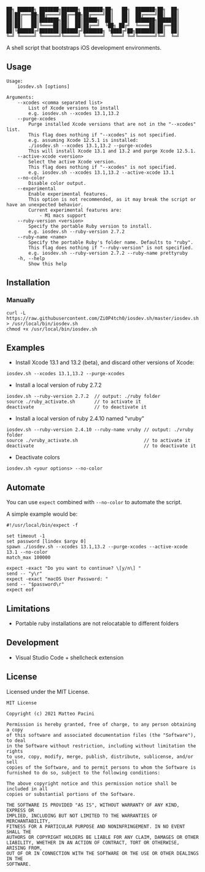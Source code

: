 ```
██╗ ██████╗ ███████╗██████╗ ███████╗██╗   ██╗  ███████╗██╗  ██╗
██║██╔═══██╗██╔════╝██╔══██╗██╔════╝██║   ██║  ██╔════╝██║  ██║
██║██║   ██║███████╗██║  ██║█████╗  ██║   ██║  ███████╗███████║
██║██║   ██║╚════██║██║  ██║██╔══╝  ╚██╗ ██╔╝  ╚════██║██╔══██║
██║╚██████╔╝███████║██████╔╝███████╗ ╚████╔╝██╗███████║██║  ██║
╚═╝ ╚═════╝ ╚══════╝╚═════╝ ╚══════╝  ╚═══╝ ╚═╝╚══════╝╚═╝  ╚═╝
```

A shell script that bootstraps iOS development environments.

## Usage

```
Usage:
    iosdev.sh [options]

Arguments:
    --xcodes <comma separated list>
        List of Xcode versions to install
        e.g. iosdev.sh --xcodes 13.1,13.2 
    --purge-xcodes
        Purge installed Xcode versions that are not in the "--xcodes" list.
        This flag does nothing if "--xcodes" is not specified.
        e.g. assuming Xcode 12.5.1 is installed:
        ./iosdev.sh --xcodes 13.1,13.2 --purge-xcodes
        This will install Xcode 13.1 and 13.2 and purge Xcode 12.5.1.
    --active-xcode <version>
        Select the active Xcode version.
        This flag does nothing if "--xcodes" is not specified.
        e.g. iosdev.sh --xcodes 13.1,13.2 --active-xcode 13.1
    --no-color
        Disable color output.
    --experimental
        Enable experimental features. 
        This option is not recommended, as it may break the script or have an unexpected behavior.
        Current experimental features are:
            - M1 macs support
    --ruby-version <version>
        Specify the portable Ruby version to install.
        e.g. iosdev.sh --ruby-version 2.7.2
    --ruby-name <name>
        Specify the portable Ruby's folder name. Defaults to "ruby".
        This flag does nothing if "--ruby-version" is not specified.
        e.g. iosdev.sh --ruby-version 2.7.2 --ruby-name prettyruby
    -h, --help
        Show this help
```

## Installation

### Manually

    curl -L https://raw.githubusercontent.com/Zi0P4tch0/iosdev.sh/master/iosdev.sh > /usr/local/bin/iosdev.sh
    chmod +x /usr/local/bin/iosdev.sh

## Examples

- Install Xcode 13.1 and 13.2 (beta), and discard other versions of Xcode:

```
iosdev.sh --xcodes 13.1,13.2 --purge-xcodes
```

- Install a local version of ruby 2.7.2

``` 
iosdev.sh --ruby-version 2.7.2  // output: ./ruby folder
source ./ruby_activate.sh       // to activate it
deactivate                      // to deactivate it
```

- Install a local version of ruby 2.4.10 named "vruby"

``` 
iosdev.sh --ruby-version 2.4.10 --ruby-name vruby // output: ./vruby folder
source ./vruby_activate.sh                        // to activate it
deactivate                                        // to deactivate it
```

- Deactivate colors

```
iosdev.sh <your options> --no-color
```

## Automate

You can use `expect` combined with `--no-color` to automate the script.

A simple example would be:

```
#!/usr/local/bin/expect -f

set timeout -1
set password [lindex $argv 0]
spawn ./iosdev.sh --xcodes 13.1,13.2 --purge-xcodes --active-xcode 13.1 --no-color
match_max 100000

expect -exact "Do you want to continue? \[y/n\] "
send -- "y\r"
expect -exact "macOS User Password: "
send -- "$password\r"
expect eof
```

## Limitations

- Portable ruby installations are not relocatable to different folders

## Development

- Visual Studio Code + shellcheck extension

## License

Licensed under the MIT License.

```
MIT License

Copyright (c) 2021 Matteo Pacini

Permission is hereby granted, free of charge, to any person obtaining a copy
of this software and associated documentation files (the "Software"), to deal
in the Software without restriction, including without limitation the rights
to use, copy, modify, merge, publish, distribute, sublicense, and/or sell
copies of the Software, and to permit persons to whom the Software is
furnished to do so, subject to the following conditions:

The above copyright notice and this permission notice shall be included in all
copies or substantial portions of the Software.

THE SOFTWARE IS PROVIDED "AS IS", WITHOUT WARRANTY OF ANY KIND, EXPRESS OR
IMPLIED, INCLUDING BUT NOT LIMITED TO THE WARRANTIES OF MERCHANTABILITY,
FITNESS FOR A PARTICULAR PURPOSE AND NONINFRINGEMENT. IN NO EVENT SHALL THE
AUTHORS OR COPYRIGHT HOLDERS BE LIABLE FOR ANY CLAIM, DAMAGES OR OTHER
LIABILITY, WHETHER IN AN ACTION OF CONTRACT, TORT OR OTHERWISE, ARISING FROM,
OUT OF OR IN CONNECTION WITH THE SOFTWARE OR THE USE OR OTHER DEALINGS IN THE
SOFTWARE.
```
